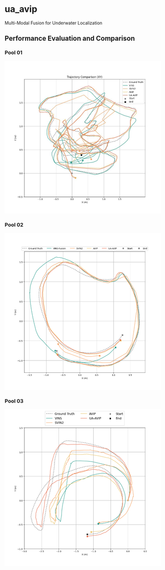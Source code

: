 # ua_avip
Multi-Modal Fusion for Underwater Localization

## Performance Evaluation and Comparison
### Pool 01
![](img/trajectory_comparison_xy_seq01.jpg)
### Pool 02
![](img/seq02_traj_1.png)
### Pool 03
![](img/traj_xy_pool03.png)
